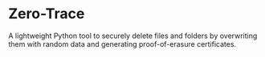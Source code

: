 # Zero-Trace
A lightweight Python tool to securely delete files and folders by overwriting them with random data and generating proof-of-erasure certificates.
